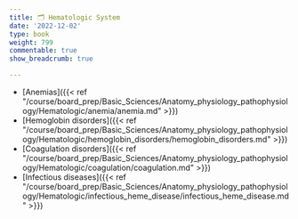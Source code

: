 ```yaml
---
title: 🗂 Hematologic System
date: '2022-12-02'
type: book
weight: 799
commentable: true
show_breadcrumb: true

---
```


- [Anemias]({{< ref "/course/board_prep/Basic_Sciences/Anatomy_physiology_pathophysiology/Hematologic/anemia/anemia.md" >}})
- [Hemoglobin disorders]({{< ref "/course/board_prep/Basic_Sciences/Anatomy_physiology_pathophysiology/Hematologic/hemoglobin_disorders/hemoglobin_disorders.md" >}}) 
- [Coagulation disorders]({{< ref "/course/board_prep/Basic_Sciences/Anatomy_physiology_pathophysiology/Hematologic/coagulation/coagulation.md" >}}) 
- [Infectious diseases]({{< ref "/course/board_prep/Basic_Sciences/Anatomy_physiology_pathophysiology/Hematologic/infectious_heme_disease/infectious_heme_disease.md" >}})